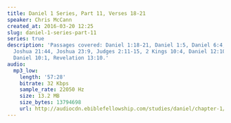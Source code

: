 ```yaml
---
title: Daniel 1 Series, Part 11, Verses 18-21
speaker: Chris McCann
created_at: 2016-03-20 12:25
slug: daniel-1-series-part-11
series: true
description: 'Passages covered: Daniel 1:18-21, Daniel 1:5, Daniel 6:4, 1 Samuel 29:3,6,8,
  Joshua 21:44, Joshua 23:9, Judges 2:11-15, 2 Kings 10:4, Daniel 12:10, Matthew 8:28-29,
  Daniel 10:1, Revelation 13:10.'
audio:
  mp3_low:
    length: '57:28'
    bitrate: 32 Kbps
    sample_rate: 22050 Hz
    size: 13.2 MB
    size_bytes: 13794698
    url: http://audiocdn.ebiblefellowship.com/studies/daniel/chapter-1/2016.03.20_McCann_-_Daniel_1_Series_Part_11.mp3
---
```

